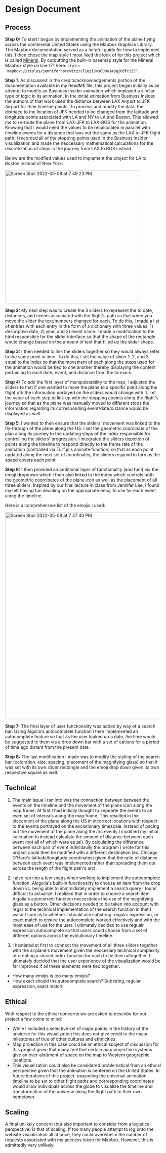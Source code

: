 # Design Document

## Process
  **Step 0:** To start I began by implementing the animation of the plane flying across the continental United States using the Mapbox Graphics Library.   The Mapbox documentation served as a helpful guide for how to implement this. I then chose the map style I most liked the look of for this project which is called [Mineral](https://api.mapbox.com/styles/v1/mapbox/cjtep62gq54l21frr1whf27ak.html?fresh=true&title=true&access_token=pk.eyJ1IjoibWFwYm94IiwiYSI6ImNpemc0YWlpNzAwcXUyd21ldDV6OWpxMGwifQ.A92RQZpwUgtGtCmdSE4-ow#5.34/48.306/6.527). By outputting the built-in basemap style for the Mineral Mapbox style on line 171 here: `style: 'mapbox://styles/jenniferhorowitz/cl2ezi8vs000u14pgj6dfcji5'`.
              
  **Step 1**: As discussed in the credits/acknowledgements portion of the documentation available in my ReadME file, this project began initially as an attempt to modify an Business Insider animation which imployed a similar type of logic in its animation. In the initial animation from Business Insider, the authors of that work used the distance between LAX Airport to JFK Airport for their timeline points. To process and modify the data, the distnace to the location of JFK needed to be changed from the latitude and longitude points associated with LA and NY to LA and Boston. This allowed me to re-route the plane from LAX-JFK to LAX-BOS for the animation. Knowing that I would need the values to be recalculated in parallel with timeline events for a distance that was not the same as the LAX to JFK flight path, I recorded all of the stopping points used in the Business Insider visualization and made the neccessary mathematical calculations for the discretization of steps in the journey from LAX to BOS instead. 
  
Below are the modfied values used to implement the project for LA to Boston instead of New York:

<img width="431" alt="Screen Shot 2022-05-08 at 7 49 23 PM" src="https://user-images.githubusercontent.com/66505479/167320807-60d2326d-218f-4bd8-8dbd-419c3c7485b6.png">

  
  **Step 2:** My next step was to create the 3 sliders to represent the to date, distances, and events associated with the flight's path so that when you move the slider the text/numbers changed for each. To do this, I made a list of entries with each entry in the form of a dictionary with three values: 1) descriptive date, 2) year, and 3) event name. I made a modification to the html responsible for the slider interface so that the shape of the rectangle would change based on the amount of text that filled up the slider shape. 
  
  **Step 3:** I then needed to link the sliders together so they would always refer to the same point in time. To do this, I set the value of slider 1, 2, and 3 equal to the index so that the movement of each along the steps used for the animation would be tied to one another thereby displaying the content pertaining to each date, event, and distance from the tarmack. 
  
  **Step 4:** To add the first layer of manipulatability to the map, I adjusted the sliders to that if one wanted to move the plane to a specific point along the flight pth the information portayed on the sliders would change with it. I  et the value of each step to link up with the stopping apoints along the flight's journey so that as the plane was manually moved to different stops the information regarding its corresponding event/date/distance would be displayed as well. 
  
  **Step 5**: I wanted to then ensure that the sliders' movement was linked to the fly-through of the plane along the US. I set the geometric coordinate of the plan along its journey to the updating steps of the index responsible for controlling the sliders' progression. I integrated the sliders depiction of points along the timeline to respond directly to the frame rate of the animation (controlled via Turf.js's animate function) so that as each point updated along the next set of coordinates, the sliders respond in turn as the speed covers each point 
  
  **Step 6:** I then provided an additional layer of functionality (and fun!) via the emoji dropdown which I then also linked to the index which controls both the geometric coordinates of the plane icon as well as the placement of all three sliders. Inspired by our final lecture in class from Jennifer Lee, I found myself having fun deciding on the appropriate emoji to use for each event along the timeline. 
  
Here is a comprehensive list of the emojis I used: 

<img width="670" alt="Screen Shot 2022-05-08 at 7 47 40 PM" src="https://user-images.githubusercontent.com/66505479/167320744-12a0a9ee-e8eb-49af-9bbb-52b88791959f.png">

  
  **Step 7:** The final layer of user functionality was added by way of a search bar. Using Algolia's autocomplete function I then implemented an autocomplete feature so that as the user looked up a date, the time would be suggested to them via a drop down bar with a set of options for a period of time ago distant from the present date. 

  **Step 8:** The last modification I made was to modify the styling of the search bar (coloration, size, spacing, placement of the magnifying glass) so that it was set with its own slider rectangle and the emoji drop down given its own respective square as well. 
  
  
## Technical

1. The main issue I ran into was the connection between between the events on the timeline and the movement of the plane icon along the map frame. At first I had initially thought to sepearte the events to an even set of intervals along the map frame. This resulted in the placement of the plane along the US in incorrect locations with respect to the events portrayed on the evolutionary timescale. Instead of pacing out the movement of the plane along the arc evenly I modified my initial calcuation to instead calculate the amount of distance between each event (not all of which were equal). By calculating the difference between each pair of event individaully the program I wrote for this project could then be modified with a different destination (ex. Chicago O'Hare's latitude/longitude coordinates) given that the ratio of distance between each event was implemented rather than spreading them out across the length of the flight path's arc). 

2. I also ran into a few snags when working to implement the autocomplete function. Alogolia's built-in functionality to choose an item from the drop down vs. being able to immmidiately implement a search query I found difficult to actualize. I realized that in order to choose a search item Algolia's autocorrect function neccesitates the use of the magnifying glass as a button. Other decisions needed to be taken into account with regar to the technical implementation of the search function in that I wasn't sure as to whether I should use substring, regular expression, or exact match to ensure the autocomplete worked effectively and with the most ease of use for the user. I ultimately decided to use regualr expression autocomplete so that users could choose from a set of different options across the evolutionary timeline. 

3. I hestiated at first to connect the movement of all three sliders together with the airplane's movement given the neccesiary technical complexity of creating a shared index function for each to tie them altogether. I ultimately decided that the user experience of the visualization would be far improved if all these elements were tied together.

  * How many emojis is too many emojis?
  * How exact should the autocomplete search? Substring, regular expression, exact match

## Ethical
With respect to the ethical concerns we are asked to describe for our project a few come to mind: 
  * While I included a selective set of major points in the history of the unvierse for this visualization this does not give credit to the major milestones of true of other cultures and ethnicities. 
  * Map projection in this case could be an ethical subject of discussion for this project given that many feel that certain map projection systems give an over-alottment of space on the map to Western geographic locations. 
  * This visualization could also be considered problematical from an ethcial perspective given that the animation is centered on the United States. In future iterations of this project, expanding the universal animation timeline to be set to other flight paths and corresponding coordinates would allow individuals across the globe to visualize the timeline and transformation of the universe along the flight path to thier own hometown. 

## Scaling
A final unlikely concern (but also important to consider from a logistical perspective) is that of scaling. If too many people attempt to log onto the website visualization all at once, they could overwhelm the number of requests associated with my acccess token for Mapbox. However, this is admittedly very unlikely. 
